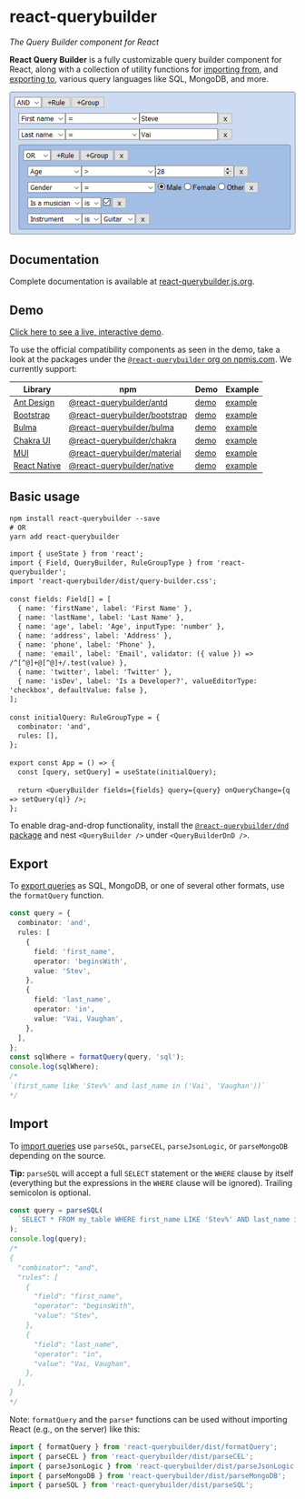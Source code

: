 # react-querybuilder

_The Query Builder component for React_

**React Query Builder** is a fully customizable query builder component for React, along with a collection of utility functions for [importing from](#import), and [exporting to](#export), various query languages like SQL, MongoDB, and more.

![Screenshot](../../_assets/screenshot.png)

## Documentation

Complete documentation is available at [react-querybuilder.js.org](https://react-querybuilder.js.org).

## Demo

[Click here to see a live, interactive demo](https://react-querybuilder.js.org/demo).

To use the official compatibility components as seen in the demo, take a look at the packages under the [`@react-querybuilder` org on npmjs.com](https://www.npmjs.com/org/react-querybuilder). We currently support:

| Library                                  | npm                                                                                          | Demo                                                     | Example                                                                                                       |
| ---------------------------------------- | -------------------------------------------------------------------------------------------- | -------------------------------------------------------- | ------------------------------------------------------------------------------------------------------------- |
| [Ant Design](https://ant.design/)        | [@react-querybuilder/antd](https://www.npmjs.com/package/@react-querybuilder/antd)           | [demo](https://react-querybuilder.js.org/demo/antd)      | [example](https://codesandbox.io/s/github/react-querybuilder/react-querybuilder/tree/main/examples/antd)      |
| [Bootstrap](https://getbootstrap.com/)   | [@react-querybuilder/bootstrap](https://www.npmjs.com/package/@react-querybuilder/bootstrap) | [demo](https://react-querybuilder.js.org/demo/bootstrap) | [example](https://codesandbox.io/s/github/react-querybuilder/react-querybuilder/tree/main/examples/bootstrap) |
| [Bulma](https://bulma.io/)               | [@react-querybuilder/bulma](https://www.npmjs.com/package/@react-querybuilder/bulma)         | [demo](https://react-querybuilder.js.org/demo/bulma)     | [example](https://codesandbox.io/s/github/react-querybuilder/react-querybuilder/tree/main/examples/bulma)     |
| [Chakra UI](https://chakra-ui.com/)      | [@react-querybuilder/chakra](https://www.npmjs.com/package/@react-querybuilder/chakra)       | [demo](https://react-querybuilder.js.org/demo/chakra)    | [example](https://codesandbox.io/s/github/react-querybuilder/react-querybuilder/tree/main/examples/chakra)    |
| [MUI](https://mui.com/)                  | [@react-querybuilder/material](https://www.npmjs.com/package/@react-querybuilder/material)   | [demo](https://react-querybuilder.js.org/demo/material)  | [example](https://codesandbox.io/s/github/react-querybuilder/react-querybuilder/tree/main/examples/material)  |
| [React Native](https://reactnative.dev/) | [@react-querybuilder/native](https://www.npmjs.com/package/@react-querybuilder/native)       | [demo](https://react-querybuilder.js.org/demo/native)    | [example](https://codesandbox.io/s/github/react-querybuilder/react-querybuilder/tree/main/examples/native)    |

## Basic usage

```shell
npm install react-querybuilder --save
# OR
yarn add react-querybuilder
```

```tsx
import { useState } from 'react';
import { Field, QueryBuilder, RuleGroupType } from 'react-querybuilder';
import 'react-querybuilder/dist/query-builder.css';

const fields: Field[] = [
  { name: 'firstName', label: 'First Name' },
  { name: 'lastName', label: 'Last Name' },
  { name: 'age', label: 'Age', inputType: 'number' },
  { name: 'address', label: 'Address' },
  { name: 'phone', label: 'Phone' },
  { name: 'email', label: 'Email', validator: ({ value }) => /^[^@]+@[^@]+/.test(value) },
  { name: 'twitter', label: 'Twitter' },
  { name: 'isDev', label: 'Is a Developer?', valueEditorType: 'checkbox', defaultValue: false },
];

const initialQuery: RuleGroupType = {
  combinator: 'and',
  rules: [],
};

export const App = () => {
  const [query, setQuery] = useState(initialQuery);

  return <QueryBuilder fields={fields} query={query} onQueryChange={q => setQuery(q)} />;
};
```

To enable drag-and-drop functionality, install the [`@react-querybuilder/dnd` package](https://www.npmjs.com/package/@react-querybuilder/) and nest `<QueryBuilder />` under `<QueryBuilderDnD />`.

## Export

To [export queries](https://react-querybuilder.js.org/docs/api/export) as SQL, MongoDB, or one of several other formats, use the `formatQuery` function.

```ts
const query = {
  combinator: 'and',
  rules: [
    {
      field: 'first_name',
      operator: 'beginsWith',
      value: 'Stev',
    },
    {
      field: 'last_name',
      operator: 'in',
      value: 'Vai, Vaughan',
    },
  ],
};
const sqlWhere = formatQuery(query, 'sql');
console.log(sqlWhere);
/*
`(first_name like 'Stev%' and last_name in ('Vai', 'Vaughan'))`
*/
```

## Import

To [import queries](https://react-querybuilder.js.org/docs/api/import) use `parseSQL`, `parseCEL`, `parseJsonLogic`, or `parseMongoDB` depending on the source.

**Tip:** `parseSQL` will accept a full `SELECT` statement or the `WHERE` clause by itself (everything but the expressions in the `WHERE` clause will be ignored). Trailing semicolon is optional.

```ts
const query = parseSQL(
  `SELECT * FROM my_table WHERE first_name LIKE 'Stev%' AND last_name in ('Vai', 'Vaughan')`
);
console.log(query);
/*
{
  "combinator": "and",
  "rules": [
    {
      "field": "first_name",
      "operator": "beginsWith",
      "value": "Stev",
    },
    {
      "field": "last_name",
      "operator": "in",
      "value": "Vai, Vaughan",
    },
  ],
}
*/
```

Note: `formatQuery` and the `parse*` functions can be used without importing React (e.g., on the server) like this:

```js
import { formatQuery } from 'react-querybuilder/dist/formatQuery';
import { parseCEL } from 'react-querybuilder/dist/parseCEL';
import { parseJsonLogic } from 'react-querybuilder/dist/parseJsonLogic';
import { parseMongoDB } from 'react-querybuilder/dist/parseMongoDB';
import { parseSQL } from 'react-querybuilder/dist/parseSQL';
```
